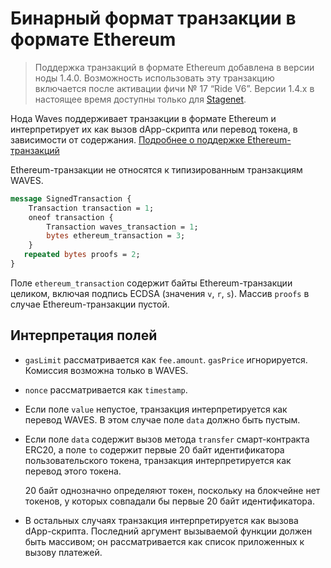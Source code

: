 # Бинарный формат транзакции в формате Ethereum

> Поддержка транзакций в формате Ethereum добавлена в версии ноды 1.4.0. Возможность использовать эту транзакцию включается после активации фичи №&nbsp;17 “Ride V6”. Версии 1.4.x в настоящее время доступны только для [Stagenet](/ru/blockchain/blockchain-network/).

Нода Waves поддерживает транзакции в формате Ethereum и интерпретирует их как вызов dApp-скрипта или перевод токена, в зависимости от содержания. [Подробнее о поддержке Ethereum-транзакций](/ru/keep-in-touch/metamask)

Ethereum-транзакции не относятся к типизированным транзакциям WAVES.

```protobuf
message SignedTransaction {
    Transaction transaction = 1;
    oneof transaction {
        Transaction waves_transaction = 1;
        bytes ethereum_transaction = 3;
    }
   repeated bytes proofs = 2;
}
```

Поле `ethereum_transaction` содержит байты Ethereum-транзакции целиком, включая подпись ECDSA (значения `v`, `r`, `s`). Массив `proofs` в случае Ethereum-транзакции пустой.

## Интерпретация полей

* `gasLimit` рассматривается как `fee.amount`. `gasPrice` игнорируется. Комиссия возможна только в WAVES.
* `nonce` рассматривается как `timestamp`.
* Если поле `value` непустое, транзакция интерпретируется как перевод WAVES. В этом случае поле `data` должно быть пустым.
* Если поле `data` содержит вызов метода `transfer` смарт-контракта ERC20, а поле `to` содержит первые 20 байт идентификатора пользовательского токена, транзакция интерпретируется как перевод этого токена.

   20 байт однозначно определяют токен, поскольку на блокчейне нет токенов, у которых совпадали бы первые 20 байт идентификатора.

* В остальных случаях транзакция интерпретируется как вызова dApp-скрипта. Последний аргумент вызываемой функции должен быть массивом; он рассматривается как список приложенных к вызову платежей.
